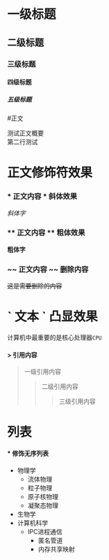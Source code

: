 # 一级标题
## 二级标题
### 三级标题
#### 四级标题
##### 五级标题


#正文

测试正文概要 <br>
第二行测试

# 正文修饰符效果

### \* 正文内容 \* 斜体效果

*斜体字*

### \*\* 正文内容 \*\* 粗体效果
**粗体字**

### \~\~ 正文内容 \~\~ 删除内容
~~这是需要删除的内容~~

# \` 文本 \` 凸显效果
计算机中最重要的是核心处理器`CPU`

#### \> 引用内容
> 一级引用内容
>> 二级引用内容
>>> 三级引用内容

# 列表

#### \* 修饰无序列表

* 物理学
  * 流体物理
  * 粒子物理
  * 原子核物理
  * 凝聚态物理
* 生物学
* 计算机科学
  * IPC进程通信
    * 匿名管道
    * 内存共享映射
